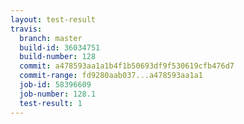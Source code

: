 ```yaml
---
layout: test-result
travis:
  branch: master
  build-id: 36034751
  build-number: 128
  commit: a478593aa1a1b4f1b50693df9f530619cfb476d7
  commit-range: fd9280aab037...a478593aa1a1
  job-id: 58396609
  job-number: 128.1
  test-result: 1
---
```

